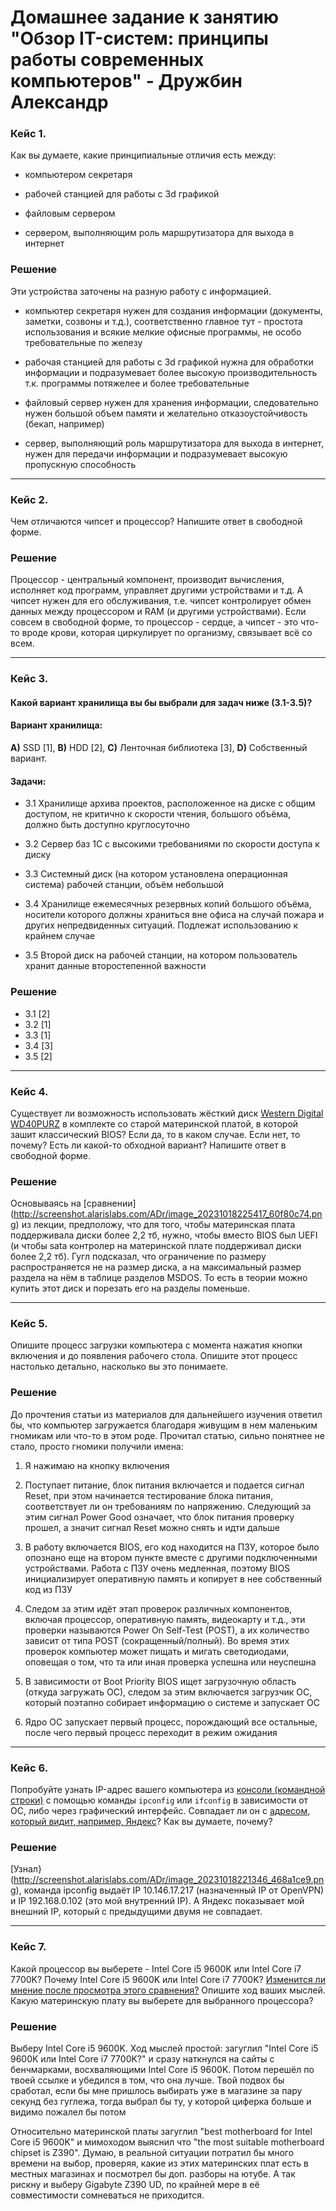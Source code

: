 # Домашнее задание к занятию "Обзор IT-систем: принципы работы современных компьютеров" - Дружбин Александр

### Кейс 1.

Как вы думаете, какие принципиальные отличия есть между:

* компьютером секретаря

* рабочей станцией для работы с 3d графикой

* файловым сервером

* сервером, выполняющим роль маршрутизатора для выхода в интернет

### Решение

Эти устройства заточены на разную работу с информацией. 

* компьютер секретаря нужен для создания информации (документы, заметки, созвоны и т.д.), соответственно главное тут - простота использования и всякие мелкие офисные программы, не особо требовательные по железу

* рабочая станцией для работы с 3d графикой нужна для обработки информации и подразумевает более высокую производительность т.к. программы потяжелее и более требовательные

* файловый сервер нужен для хранения информации, следовательно нужен большой объем памяти и желательно отказоустойчивость (бекап, например)

* сервер, выполняющий роль маршрутизатора для выхода в интернет, нужен для передачи информации и подразумевает высокую пропускную способность 

---

### Кейс 2.

Чем отличаются чипсет и процессор? Напишите ответ в свободной форме.

### Решение

Процессор - центральный компонент, производит вычисления, исполняет код программ, управляет другими устройствами и т.д. А чипсет нужен для его обслуживания, т.е. чипсет контролирует обмен данных между процессором и RAM (и другими устройствами). Если совсем в свободной форме, то  процессор - сердце, а чипсет - это что-то вроде крови, которая циркулирует по организму, связывает всё со всем.

---

### Кейс 3.

#### Какой вариант хранилища вы бы выбрали для задач ниже (3.1-3.5)?


#### Вариант хранилища:

**А)** SSD [1], **B)** HDD [2], **C)** Ленточная библиотека [3], **D)** Собственный вариант.

#### Задачи:

* 3.1 Хранилище архива проектов, расположенное на диске с общим доступом, не критично к скорости чтения, большого объёма, должно быть доступно круглосуточно

* 3.2 Сервер баз 1С с высокими требованиями по скорости доступа к диску

* 3.3 Системный диск (на котором установлена операционная система) рабочей станции, объём небольшой

* 3.4 Хранилище ежемесячных резервных копий большого объёма, носители которого должны храниться вне офиса на случай пожара и других непредвиденных ситуаций. Подлежат использованию к крайнем случае

* 3.5 Второй диск на рабочей станции, на котором пользователь хранит данные второстепенной важности

### Решение

* 3.1 [2]
* 3.2 [1]
* 3.3 [1]
* 3.4 [3]
* 3.5 [2]

---

### Кейс 4.

Существует ли возможность использовать жёсткий диск [Western Digital WD40PURZ](https://market.yandex.ru/product--zhestkii-disk-western-digital-wd40purz/1729220435) в комплекте со старой материнской платой, в которой зашит классический BIOS?
Если да, то в каком случае. Если нет, то почему? Есть ли какой-то обходной вариант? Напишите ответ в свободной форме.

### Решение

Основываясь на [сравнении] (http://screenshot.alarislabs.com/ADr/image_20231018225417_60f80c74.png) из лекции, предположу, что для того, чтобы материнская плата поддерживала диски более 2,2 тб, нужно, чтобы вместо BIOS был UEFI (и чтобы sata контролер на материнской плате поддерживал диски более 2,2 тб). Гугл подсказал, что ограничение по размеру распространяется не на размер диска, а на максимальный размер раздела на нём в таблице разделов MSDOS. То есть в теории можно купить этот диск и порезать его на разделы поменьше.

---

### Кейс 5.

Опишите процесс загрузки компьютера с момента нажатия кнопки включения и до появления рабочего стола.
Опишите этот процесс настолько детально, насколько вы это понимаете.

### Решение

До прочтения статьи из материалов для дальнейшего изучения ответил бы, что компьютер загружается благодаря живущим в нем маленьким гномикам или что-то в этом роде. Прочитал статью, сильно понятнее не стало, просто гномики получили имена:

1. Я нажимаю на кнопку включения

2. Поступает питание, блок питания включается и подается сигнал Reset, при этом начинается тестирование блока питания, соответствует ли он требованиям по напряжению. Следующий за этим сигнал Power Good означает, что блок питания проверку прошел, а значит сигнал Reset можно снять и идти дальше

3. В работу включается BIOS, его код находится на ПЗУ, которое было опознано еще на втором пункте вместе с другими подключенными устройствами. Работа с ПЗУ очень медленная, поэтому BIOS инициализирует оперативную память и копирует в нее собственный код из ПЗУ

4. Следом за этим идёт этап проверок различных компонентов, включая процессор, оперативную память, видеокарту и т.д., эти проверки называются Power On Self-Test (POST), а их количество зависит от типа POST (сокращенный/полный). Во время этих проверок компьютер может пищать и мигать светодиодами, оповещая о том, что та или иная проверка успешна или неуспешна

5. В зависимости от Boot Priority BIOS ищет загрузочную область (откуда загружать ОС), следом за этим включается загрузчик ОС, который поэтапно собирает информацию о системе и запускает ОС

6. Ядро ОС запускает первый процесс, порождающий все остальные, после чего первый процесс переходит в режим ожидания
 
---

### Кейс 6.

Попробуйте узнать IP-адрес вашего компьютера из [консоли (командной строки)](https://webkyrs.info/post/chto-takoe-komandnaia-stroka-kak-ee-zapustit-na-windows-linux-i-mac) с помощью команды `ipconfig` или `ifconfig` в зависимости от ОС, либо через графический интерфейс.
Совпадает ли он с [адресом, который видит, например, Яндекс](https://internet.yandex.ru)? Как вы думаете, почему?

### Решение

[Узнал}(http://screenshot.alarislabs.com/ADr/image_20231018221346_468a1ce9.png), команда ipconfig выдаёт IP 10.146.17.217 (назначенный IP от OpenVPN) и IP 192.168.0.102 (это мой внутренний IP). А Яндекс показывает мой внешний IP, который с предыдущими двумя не совпадает.

---

### Кейс 7.

Какой процессор вы выберете - Intel Core i5 9600K или Intel Core i7 7700K?
Почему Intel Core i5 9600K или Intel Core i7 7700K? [Изменится ли мнение после просмотра этого сравнения?](https://cpu.userbenchmark.com/Compare/Intel-Core-i5-9600K-vs-Intel-Core-i7-7700K/4031vs3647) Опишите ход ваших мыслей.
Какую материнскую плату вы выберете для выбранного процессора?

### Решение

Выберу Intel Core i5 9600K. Ход мыслей простой: загуглил "Intel Core i5 9600K или Intel Core i7 7700K?" и сразу наткнулся на сайты с бенчмарками, восхваляющими Intel Core i5 9600K. Потом перешёл по твоей ссылке и убедился в том, что она лучше. Твой подвох бы сработал, если бы мне пришлось выбирать уже в магазине за пару секунд без гуглежа, тогда выбрал бы ту, у которой циферка больше и видимо пожалел бы потом

Относительно материнской платы загуглил "best motherboard for Intel Core i5 9600K" и мимоходом выяснил что "the most suitable motherboard chipset is Z390". Думаю, в реальной ситуации потратил бы много времени на выбор, проверяя, какие из этих материнских плат есть в местных магазинах и посмотрел бы доп. разборы на ютубе. А так рискну и выберу Gigabyte Z390 UD, по крайней мере в её совместимости сомневаться не приходится.
